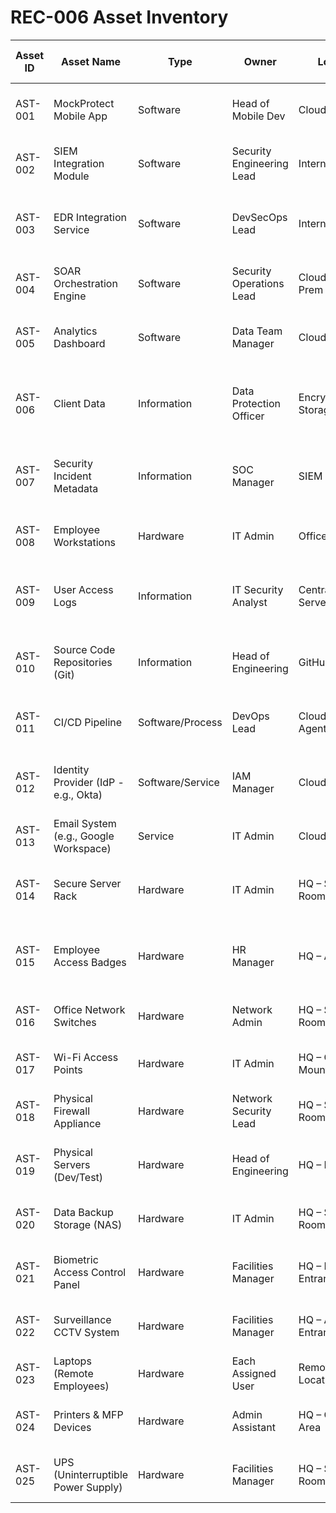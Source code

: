 #  REC-006 Asset Inventory

| Asset ID | Asset Name                        | Type                | Owner                    | Location             | Classification      | Use / Description                                 | Criticality | Linked Systems        | Protection Required (CIA) |
|----------|----------------------------------|---------------------|------------------------|---------------------|--------------------|--------------------------------------------------|-------------|----------------------|---------------------------|
| AST-001  | MockProtect Mobile App           | Software            | Head of Mobile Dev      | Cloud (AWS)         | Confidential        | Mobile application for incident alerts & dashboards | High        | SIEM, EDR, SOAR      | C, I, A                   |
| AST-002  | SIEM Integration Module         | Software            | Security Engineering Lead | Internal Server      | Confidential        | Aggregates and normalizes log data from various sources | High        | SIEM, App            | C, I, A                   |
| AST-003  | EDR Integration Service         | Software            | DevSecOps Lead          | Internal Server      | Confidential        | Consumes endpoint telemetry data for incident correlation | High        | EDR, SOAR            | C, I, A                   |
| AST-004  | SOAR Orchestration Engine       | Software            | Security Operations Lead | Cloud / On-Prem      | Confidential        | Automates security response workflows            | High        | SIEM, EDR, App       | C, I, A                   |
| AST-005  | Analytics Dashboard             | Software            | Data Team Manager       | Cloud                | Internal Use        | Displays metrics on incident response and alerts | Medium      | App, SOAR            | I, A                      |
| AST-006  | Client Data                     | Information         | Data Protection Officer | Encrypted Storage    | Highly Confidential | Includes incident metadata, user behavior analytics, configurations | High | App, SIEM, EDR       | C, I                       |
| AST-007  | Security Incident Metadata      | Information         | SOC Manager             | SIEM                 | Confidential        | Stores metadata for incidents triggered via monitoring systems | High | SIEM, App            | C, I                       |
| AST-008  | Employee Workstations           | Hardware            | IT Admin                | Office/Remote        | Internal Use        | Laptops and desktops used for daily operations    | Medium      | VPN, Email           | C, I, A                   |
| AST-009  | User Access Logs                | Information         | IT Security Analyst     | Central Log Server   | Confidential        | Tracks user login, access, and administrative activity | High | AD, VPN, App          | I, A                       |
| AST-010  | Source Code Repositories (Git)  | Information         | Head of Engineering     | GitHub/Bitbucket     | Confidential        | Contains application source code and CI/CD pipeline files | High | CI/CD, App           | C, I                       |
| AST-011  | CI/CD Pipeline                  | Software/Process    | DevOps Lead             | Cloud Build Agents   | Internal Use        | Manages application builds, testing, and deployment | High | App, Git, SOAR        | I, A                       |
| AST-012  | Identity Provider (IdP - e.g., Okta) | Software/Service | IAM Manager             | Cloud                | Confidential        | Centralized identity management and SSO for employees | High | All Systems           | C, I, A                   |
| AST-013  | Email System (e.g., Google Workspace) | Service         | IT Admin                | Cloud                | Internal Use        | Internal and external communications              | Medium      |                      | C, I, A                   |
| AST-014  | Secure Server Rack              | Hardware            | IT Admin                | HQ – Server Room     | Internal Use        | Physical enclosure for housing servers and network gear | High | Hosting Physical Servers | A, I                    |
| AST-015  | Employee Access Badges          | Hardware            | HR Manager              | HQ – All Offices     | Internal Use        | RFID-based badges for identity verification and access | Medium | Access Control System  | C, I                       |
| AST-016  | Office Network Switches         | Hardware            | Network Admin           | HQ – Server Room     | Internal Use        | Core network switches for internal connectivity    | High        | VPN, Internal LAN    | A, I                       |
| AST-017  | Wi-Fi Access Points             | Hardware            | IT Admin                | HQ – Ceiling Mounted | Internal Use        | Provides wireless access for employees            | Medium      | Office Network       | A, I                       |
| AST-018  | Physical Firewall Appliance     | Hardware            | Network Security Lead   | HQ – Server Room     | Confidential        | Network perimeter defense and packet filtering    | High        | VPN, Internal LAN    | C, I, A                   |
| AST-019  | Physical Servers (Dev/Test)     | Hardware            | Head of Engineering     | HQ – Lab Area        | Internal Use        | On-premises servers used for development and testing | Medium | CI/CD, Git            | I, A                       |
| AST-020  | Data Backup Storage (NAS)       | Hardware            | IT Admin                | HQ – Server Room     | Confidential        | Network-attached storage for backups              | High        | DRP, App Data        | C, I, A                   |
| AST-021  | Biometric Access Control Panel  | Hardware            | Facilities Manager      | HQ – Main Entrance   | Internal Use        | Physical access system for controlling entry to secure areas | High | Access Logs            | C, I                       |
| AST-022  | Surveillance CCTV System        | Hardware            | Facilities Manager      | HQ – All Entrances   | Internal Use        | Video surveillance for physical security          | Medium      | Security Logs        | I                           |
| AST-023  | Laptops (Remote Employees)      | Hardware            | Each Assigned User      | Remote Locations     | Confidential        | Devices used for secure remote work               | High        | VPN, App, Email      | C, I, A                   |
| AST-024  | Printers & MFP Devices          | Hardware            | Admin Assistant         | HQ – Operations Area | Internal Use        | Devices used for internal document handling       | Low         | LAN                  | I                           |
| AST-025  | UPS (Uninterruptible Power Supply) | Hardware         | Facilities Manager      | HQ – Server Room     | Internal Use        | Provides backup power for critical systems        | Medium      | All On-Prem Systems  | A                           |
